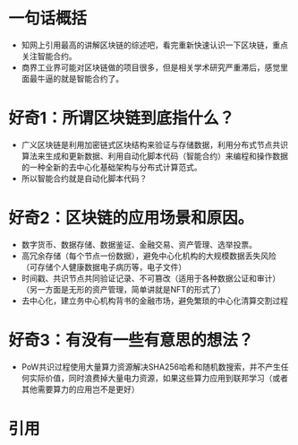 # 一句话概括
- 知网上引用最高的讲解区块链的综述吧，看完重新快速认识一下区块链，重点关注智能合约。
- 商界工业界可能对区块链做的项目很多，但是相关学术研究严重滞后，感觉里面最牛逼的就是智能合约了。

# 好奇1：所谓区块链到底指什么？
- 广义区块链是利用加密链式区块结构来验证与存储数据，利用分布式节点共识算法来生成和更新数据、利用自动化脚本代码（智能合约）来编程和操作数据的一种全新的去中心化基础架构与分布式计算范式。
- 所以智能合约就是自动化脚本代码？

# 好奇2：区块链的应用场景和原因。
- 数字货币、数据存储、数据鉴证、金融交易、资产管理、选举投票。
- 高冗余存储（每个节点一份数据），避免中心化机构的大规模数据丢失风险（可存储个人健康数据电子病历等，电子文件）
- 时间戳、共识节点共同验证记录、不可篡改（适用于各种数据公证和审计）（另一方面是无形的资产管理，简单讲就是NFT的形式了）
- 去中心化，建立务中心机构背书的金融市场，避免繁琐的中心化清算交割过程

# 好奇3：有没有一些有意思的想法？
- PoW共识过程使用大量算力资源解决SHA256哈希和随机数搜索，并不产生任何实际价值，同时浪费掉大量电力资源，如果这些算力应用到联邦学习（或者其他需要算力的应用岂不是更好）

# 引用
